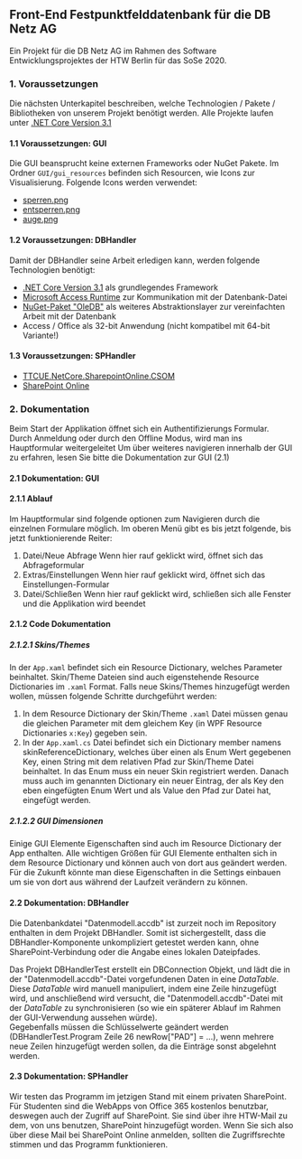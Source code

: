


## Front-End Festpunktfelddatenbank für die DB Netz AG
Ein Projekt für die DB Netz AG im Rahmen des Software Entwicklungsprojektes der HTW Berlin für das SoSe 2020.


### 1. Voraussetzungen
Die nächsten Unterkapitel beschreiben, welche Technologien / Pakete / Bibliotheken von unserem Projekt benötigt werden.
Alle Projekte laufen unter [.NET Core Version 3.1](https://dotnet.microsoft.com/download/dotnet-core)

#### 1.1 Voraussetzungen: GUI
Die GUI beansprucht keine externen Frameworks oder NuGet Pakete.
Im Ordner `GUI/gui_resources` befinden sich Resourcen, wie Icons zur Visualisierung.
Folgende Icons werden verwendet:
- [sperren.png](https://www.flaticon.com/de/kostenloses-icon/sperren_483408?term=lock&page=1&position=7)
- [entsperren.png](https://www.flaticon.com/de/kostenloses-icon/vorhangeschloss_126479)
- [auge.png](https://www.flaticon.com/de/kostenloses-icon/auge_609494?term=view&page=1&position=67)

#### 1.2 Voraussetzungen: DBHandler
Damit der DBHandler seine Arbeit erledigen kann, werden folgende Technologien benötigt:

*  [.NET Core Version 3.1](https://dotnet.microsoft.com/download/dotnet-core) als grundlegendes Framework
*  [Microsoft Access Runtime](https://www.microsoft.com/en-us/download/confirmation.aspx?id=13255) zur Kommunikation mit der Datenbank-Datei
*  [NuGet-Paket "OleDB"](https://www.nuget.org/packages/System.Data.OleDb/4.7.1?_src=template) als weiteres Abstraktionslayer zur vereinfachten Arbeit mit der Datenbank
*  Access / Office als 32-bit Anwendung (nicht kompatibel mit 64-bit Variante!)

#### 1.3 Voraussetzungen: SPHandler

* [TTCUE.NetCore.SharepointOnline.CSOM](https://www.nuget.org/packages/TTCUE.NetCore.SharepointOnline.CSOM.16.1.8029.1200)
* [SharePoint Online](https://htwberlinde.sharepoint.com/sites/SWE/) 



### 2. Dokumentation
Beim Start der Applikation öffnet sich ein Authentifizierungs Formular. Durch Anmeldung oder durch den Offline Modus, wird man ins Hauptformular weitergeleitet
Um über weiteres navigieren innerhalb der GUI zu erfahren, lesen Sie bitte die Dokumentation zur GUI (2.1)
#### 2.1 Dokumentation: GUI
#### 2.1.1 Ablauf
Im Hauptformular sind folgende optionen zum Navigieren durch die einzelnen Formulare möglich.
Im oberen Menü gibt es bis jetzt folgende, bis jetzt funktionierende Reiter: 
 1. Datei/Neue Abfrage
Wenn hier rauf geklickt wird, öffnet sich das Abfrageformular
 2. Extras/Einstellungen
Wenn hier rauf geklickt wird, öffnet sich das Einstellungen-Formular
 3. Datei/Schließen
Wenn hier rauf geklickt wird, schließen sich alle Fenster und die Applikation wird beendet
#### 2.1.2 Code Dokumentation
##### 2.1.2.1 Skins/Themes
In der `App.xaml` befindet sich ein Resource Dictionary, welches Parameter beinhaltet. Skin/Theme Dateien sind auch eigenstehende Resource Dictionaries im `.xaml` Format.
Falls neue Skins/Themes hinzugefügt werden wollen, müssen folgende Schritte durchgeführt werden:
 1. In dem Resource Dictionary der Skin/Theme `.xaml` Datei müssen genau die gleichen Parameter mit dem gleichem Key (in WPF Resource Dictionaries `x:Key`) gegeben sein. 
 2.  In der `App.xaml.cs` Datei befindet sich ein Dictionary member namens skinReferenceDictionary, welches über einen als Enum Wert gegebenen Key, einen String mit dem relativen Pfad zur Skin/Theme Datei beinhaltet. In das Enum muss ein neuer Skin registriert werden. Danach muss auch im genannten Dictionary ein neuer Eintrag, der als Key den eben eingefügten Enum Wert und als Value den Pfad zur Datei hat, eingefügt werden.
##### 2.1.2.2 GUI Dimensionen
Einige GUI Elemente Eigenschaften sind auch im Resource Dictionary der App enthalten.
Alle wichtigen Größen für GUI Elemente enthalten sich in dem Resource Dictionary und können auch von dort aus geändert werden.
Für die Zukunft könnte man diese Eigenschaften in die Settings einbauen um sie von dort aus während der Laufzeit verändern zu können.

#### 2.2 Dokumentation: DBHandler
Die Datenbankdatei "Datenmodell.accdb" ist zurzeit noch im Repository enthalten in dem Projekt DBHandler. 
Somit ist sichergestellt, dass die DBHandler-Komponente unkompliziert getestet werden kann, ohne SharePoint-Verbindung oder die Angabe eines lokalen Dateipfades.  

Das Projekt DBHandlerTest erstellt ein DBConnection Objekt, und lädt die in der "Datenmodell.accdb"-Datei vorgefundenen Daten in eine *DataTable*.  
Diese *DataTable* wird manuell manipuliert, indem eine Zeile hinzugefügt wird, und anschließend wird versucht, die "Datenmodell.accdb"-Datei mit der *DataTable* zu synchronisieren (so wie ein späterer Ablauf im Rahmen der GUI-Verwendung aussehen würde).  
Gegebenfalls müssen die Schlüsselwerte geändert werden (DBHandlerTest.Program Zeile 26 newRow["PAD"] = ...), wenn mehrere neue Zeilen hinzugefügt werden sollen, da die Einträge sonst abgelehnt werden.

#### 2.3 Dokumentation: SPHandler
Wir testen das Programm im jetzigen Stand mit einem privaten SharePoint.
Für Studenten sind die WebApps von Office 365 kostenlos benutzbar, deswegen auch der Zugriff auf SharePoint.
Sie sind über ihre HTW-Mail zu dem, von uns benutzen, SharePoint hinzugefügt worden.
Wenn Sie sich also über diese Mail bei SharePoint Online anmelden, sollten die Zugriffsrechte stimmen und das Programm funktionieren.